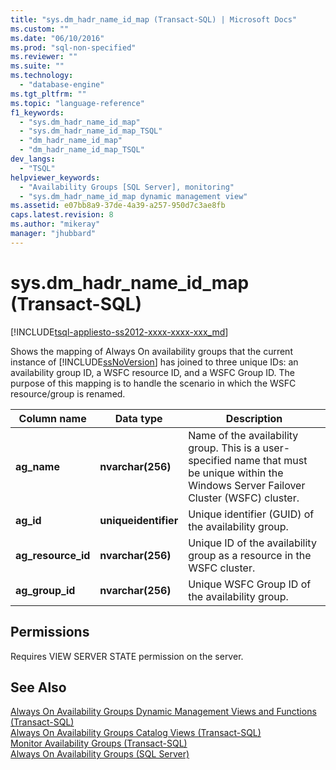 ```yaml
---
title: "sys.dm_hadr_name_id_map (Transact-SQL) | Microsoft Docs"
ms.custom: ""
ms.date: "06/10/2016"
ms.prod: "sql-non-specified"
ms.reviewer: ""
ms.suite: ""
ms.technology: 
  - "database-engine"
ms.tgt_pltfrm: ""
ms.topic: "language-reference"
f1_keywords: 
  - "sys.dm_hadr_name_id_map"
  - "sys.dm_hadr_name_id_map_TSQL"
  - "dm_hadr_name_id_map"
  - "dm_hadr_name_id_map_TSQL"
dev_langs: 
  - "TSQL"
helpviewer_keywords: 
  - "Availability Groups [SQL Server], monitoring"
  - "sys.dm_hadr_name_id_map dynamic management view"
ms.assetid: e07bb8a9-37de-4a39-a257-950d7c3ae8fb
caps.latest.revision: 8
ms.author: "mikeray"
manager: "jhubbard"
---
```

# sys.dm_hadr_name_id_map (Transact-SQL)
[!INCLUDE[tsql-appliesto-ss2012-xxxx-xxxx-xxx_md](../../includes/tsql-appliesto-ss2012-xxxx-xxxx-xxx-md.md)]

  Shows the mapping of Always On availability groups that the current instance of [!INCLUDE[ssNoVersion](../../includes/ssnoversion-md.md)] has joined to three unique IDs: an availability group ID, a WSFC resource ID, and a WSFC Group ID. The purpose of this mapping is to handle the scenario in which the WSFC resource/group is renamed.  
   
|Column name|Data type|Description|  
|-----------------|---------------|-----------------|  
|**ag_name**|**nvarchar(256)**|Name of the availability group. This is a user-specified name that must be unique within the Windows Server Failover Cluster (WSFC) cluster.|  
|**ag_id**|**uniqueidentifier**|Unique identifier (GUID) of the availability group.|  
|**ag_resource_id**|**nvarchar(256)**|Unique ID of the availability group as a resource in the WSFC cluster.|  
|**ag_group_id**|**nvarchar(256)**|Unique WSFC Group ID of the availability group.|  
  
## Permissions  
 Requires VIEW SERVER STATE permission on the server.  
  
## See Also  
 [Always On Availability Groups Dynamic Management Views and Functions &#40;Transact-SQL&#41;](../../relational-databases/system-dynamic-management-views/always-on-availability-groups-dynamic-management-views-functions.md)   
 [Always On Availability Groups Catalog Views &#40;Transact-SQL&#41;](../../relational-databases/system-catalog-views/always-on-availability-groups-catalog-views-transact-sql.md)   
 [Monitor Availability Groups &#40;Transact-SQL&#41;](../../database-engine/availability-groups/windows/monitor-availability-groups-transact-sql.md)   
 [Always On Availability Groups &#40;SQL Server&#41;](../../database-engine/availability-groups/windows/always-on-availability-groups-sql-server.md)  
  
  
